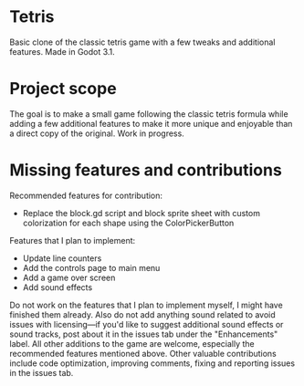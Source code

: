 # Tetris

Basic clone of the classic tetris game with a few tweaks and additional features. Made in Godot 3.1.

# Project scope

The goal is to make a small game following the classic tetris formula while adding a few additional features to make it more unique and enjoyable than a direct copy of the original. Work in progress.

# Missing features and contributions

Recommended features for contribution:
* Replace the block.gd script and block sprite sheet with custom colorization for each shape using the ColorPickerButton

Features that I plan to implement:
* Update line counters
* Add the controls page to main menu
* Add a game over screen
* Add sound effects

Do not work on the features that I plan to implement myself, I might have finished them already. Also do not add anything sound related to avoid issues with licensing—if you'd like to suggest additional sound effects or sound tracks, post about it in the issues tab under the "Enhancements" label.
All other additions to the game are welcome, especially the recommended features mentioned above. Other valuable contributions include code optimization, improving comments, fixing and reporting issues in the issues tab.
